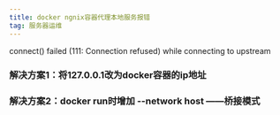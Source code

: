 ```yaml
---
title: docker ngnix容器代理本地服务报错
tag: 服务器运维
---
```

connect() failed (111: Connection refused) while connecting to upstream
### 解决方案1：将127.0.0.1改为docker容器的ip地址

### 解决方案2：docker run时增加 --network host  ——桥接模式
